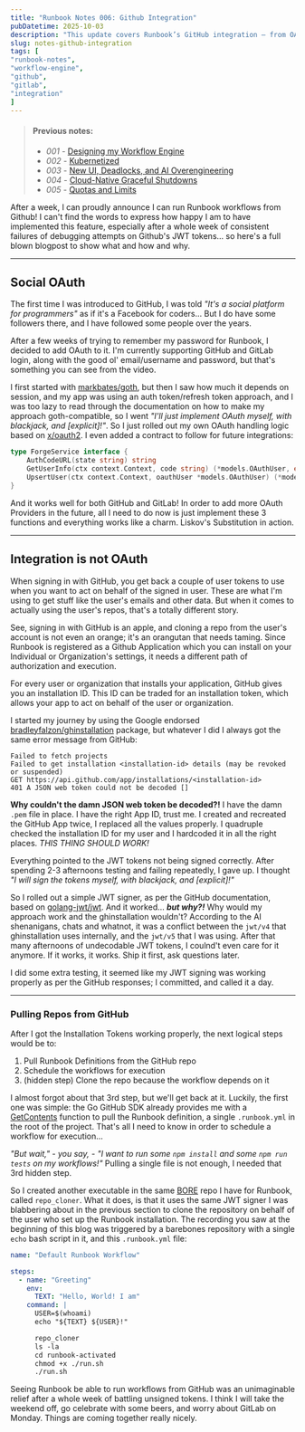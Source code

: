 ```yaml
---
title: "Runbook Notes 006: Github Integration"
pubDatetime: 2025-10-03
description: "This update covers Runbook’s GitHub integration — from OAuth logins to pulling repos and running workflows. After a week of battling JWT tokens, it finally works!"
slug: notes-github-integration
tags: [
"runbook-notes",
"workflow-engine",
"github",
"gitlab",
"integration"
]
---
```


> #### Previous notes:
> - _001_ - [Designing my Workflow Engine](/posts/notes-designing-workflow-engine)
> - _002_ - [Kubernetized](/posts/notes-kubernetized)
> - _003_ - [New UI, Deadlocks, and AI Overengineering](/posts/notes-ui-deadlocks-overengineering)
> - _004_ - [Cloud-Native Graceful Shutdowns](/posts/notes-cloud-native-graceful-shutdowns)
> - _005_ - [Quotas and Limits](/posts/notes-quotas-and-limits)

After a week, I can proudly announce I can run Runbook workflows from Github!
I can't find the words to express how happy I am to have implemented this feature, especially
after a whole week of consistent failures of debugging attempts on Github's JWT tokens...
so here's a full blown blogpost to show what and how and why.

***

## Social OAuth

The first time I was introduced to GitHub, I was told _"It's a social platform for programmers"_ as if it's a Facebook for coders... But I do have some followers there, and I have followed some people over the years.

After a few weeks of trying to remember my password for Runbook, I decided to add OAuth to it. I'm currently supporting
GitHub and GitLab login, along with the good ol' email/username and password, but that's something you can see from the video.

I first started with [markbates/goth](https://github.com/markbates/goth/), but then I saw how much it depends on session, and my app was using an auth token/refresh token approach, and I was too lazy to read through the documentation on how to make my approach goth-compatible, so I went _"I'll just implement OAuth myself, with blackjack, and [explicit]!"_. So I just rolled out my own OAuth handling logic based on [x/oauth2](https://cs.opensource.google/go/x/oauth2). I even added a contract to follow for future integrations:

```go
type ForgeService interface {
	AuthCodeURL(state string) string
	GetUserInfo(ctx context.Context, code string) (*models.OAuthUser, error)
	UpsertUser(ctx context.Context, oauthUser *models.OAuthUser) (*models.User, error)
}
```

And it works well for both GitHub and GitLab! In order to add more OAuth Providers in the future, all I need to do now is just implement these 3 functions and everything works like a charm. Liskov's Substitution in action.

***

## Integration is not OAuth

When signing in with GitHub, you get back a couple of user tokens to use when you want to act on behalf of the signed in user. These are what I'm using to get stuff like the user's emails and other data. But when it comes to actually using the user's repos, that's a totally different story.

See, signing in with GitHub is an apple, and cloning a repo from the user's account is not even an orange; it's an orangutan that needs taming. Since Runbook is registered as a Github Application which you can install on your Individual or Organization's settings, it needs a different path of authorization and execution.

For every user or organization that installs your application, GitHub gives you an installation ID. This ID can be traded for an installation token, which allows your app to act on behalf of the user or organization.

I started my journey by using the Google endorsed [bradleyfalzon/ghinstallation](https://github.com/bradleyfalzon/ghinstallation) package, but whatever I did I always got the same error message from GitHub:

```
Failed to fetch projects
Failed to get installation <installation-id> details (may be revoked or suspended)
GET https://api.github.com/app/installations/<installation-id>
401 A JSON web token could not be decoded []
```

**Why couldn't the damn JSON web token be decoded?!** I have the damn `.pem` file in place. I have the right App ID, trust me. I created and recreated the GitHub App twice, I replaced all the values properly. I quadruple checked the installation ID for my user and I hardcoded it in all the right places. _THIS THING SHOULD WORK!_

Everything pointed to the JWT tokens not being signed correctly. After spending 2-3 afternoons testing and failing repeatedly, I gave up. I thought _"I will sign the tokens myself, with blackjack, and [explicit]!"_

So I rolled out a simple JWT signer, as per the GitHub documentation, based on [golang-jwt/jwt](https://github.com/golang-jwt/jwt/). And it worked... **_but why?!_** Why would my approach work and the ghinstallation wouldn't? According to the AI shenanigans, chats and whatnot, it was a conflict between the `jwt/v4` that ghinstallation uses internally, and the `jwt/v5` that I was using. After that many afternoons of undecodable JWT tokens, I coulnd't even care for it anymore. If it works, it works. Ship it first, ask questions later.

I did some extra testing, it seemed like my JWT signing was working properly as per the GitHub responses; I committed, and called it a day.

***

### Pulling Repos from GitHub

After I got the Installation Tokens working properly, the next logical steps would be to:

1. Pull Runbook Definitions from the GitHub repo
2. Schedule the workflows for execution
3. (hidden step) Clone the repo because the workflow depends on it

I almost forgot about that 3rd step, but we'll get back at it. Luckily, the first one was simple: the Go GitHub SDK already provides me with a [GetContents](https://pkg.go.dev/github.com/google/go-github/v75/github#RepositoriesService.GetContents) function to pull the Runbook definition, a single `.runbook.yml` in the root of the project. That's all I need to know in order to schedule a workflow for execution...

_"But wait," - _you say,_ - "I want to run some `npm install` and some `npm run tests` on my workflows!"_ Pulling a single file is not enough, I needed that 3rd hidden step.

So I created another executable in the same [BORE](https://aziflaj.github.io/posts/notes-kubernetized/#bore-build-once-run-everywhere) repo I have for Runbook, called `repo_cloner`. What it does, is that it uses the same JWT signer I was blabbering about in the previous section to clone the repository on behalf of the user who set up the Runbook installation. The recording you saw at the beginning of this blog was triggered by a barebones repository with a single `echo` bash script in it, and this `.runbook.yml` file:

```yml filename=.runbook.yml
name: "Default Runbook Workflow"

steps:
  - name: "Greeting"
    env:
      TEXT: "Hello, World! I am"
    command: |
      USER=$(whoami)
      echo "${TEXT} ${USER}!"

      repo_cloner
      ls -la
      cd runbook-activated
      chmod +x ./run.sh
      ./run.sh
```

Seeing Runbook be able to run workflows from GitHub was an unimaginable relief after a whole week of battling unsigned tokens. I think I will take the weekend off, go celebrate with some beers, and worry about GitLab on Monday. Things are coming together really nicely.
